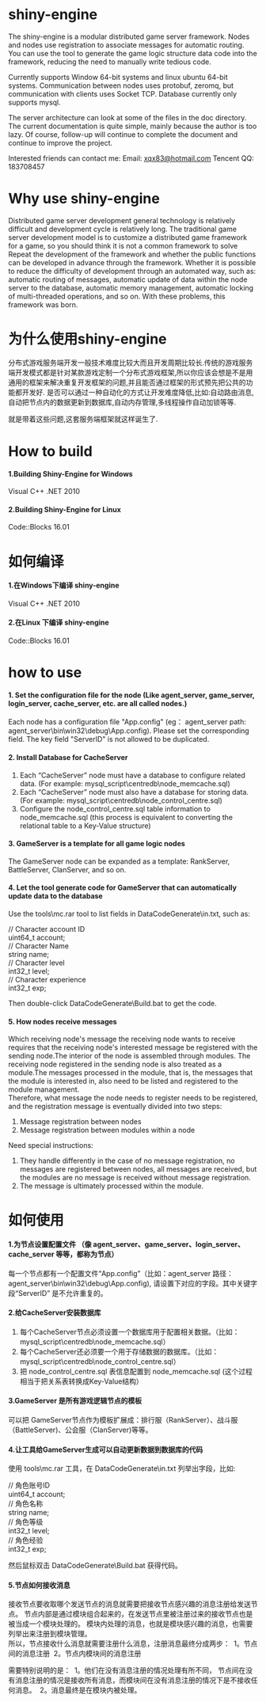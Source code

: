 # shiny-engine
The shiny-engine is a modular distributed game server framework. Nodes and nodes use registration to associate messages for automatic routing. You can use the tool to generate the game logic structure data code into the framework, reducing the need to manually write tedious code.

Currently supports Window 64-bit systems and linux ubuntu 64-bit systems. Communication between nodes uses protobuf, zeromq, but communication with clients uses Socket TCP. Database currently only supports mysql.

The server architecture can look at some of the files in the doc directory. The current documentation is quite simple, mainly because the author is too lazy. Of course, follow-up will continue to complete the document and continue to improve the project.

Interested friends can contact me:
Email: xqx83@hotmail.com Tencent QQ: 183708457

# Why use shiny-engine
Distributed game server development general technology is relatively difficult and development cycle is relatively long. The traditional game server development model is to customize a distributed game framework for a game, so you should think it is not a common framework to solve Repeat the development of the framework and whether the public functions can be developed in advance through the framework.
Whether it is possible to reduce the difficulty of development through an automated way, such as: automatic routing of messages, automatic update of data within the node server to the database, automatic memory management, automatic locking of multi-threaded operations, and so on.
With these problems, this framework was born.

# 为什么使用shiny-engine
分布式游戏服务端开发一般技术难度比较大而且开发周期比较长.传统的游戏服务端开发模式都是针对某款游戏定制一个分布式游戏框架,所以你应该会想是不是用通用的框架来解决重复开发框架的问题,并且能否通过框架的形式预先把公共的功能都开发好.
是否可以通过一种自动化的方式让开发难度降低,比如:自动路由消息,自动把节点内的数据更新到数据库,自动内存管理,多线程操作自动加锁等等.

就是带着这些问题,这套服务端框架就这样诞生了.


# How to build
#### 1.Building Shiny-Engine for Windows
Visual C++ .NET 2010

#### 2.Building Shiny-Engine for Linux
Code::Blocks 16.01

# 如何编译
#### 1.在Windows下编译 shiny-engine
Visual C++ .NET 2010

#### 2.在Linux 下编译 shiny-engine
Code::Blocks 16.01

# how to use
#### 1. Set the configuration file for the node (Like agent_server, game_server, login_server, cache_server, etc. are all called nodes.)
Each node has a configuration file "App.config" (eg： agent_server path: agent_server\bin\win32\debug\App.config).
Please set the corresponding field. The key field "ServerID" is not allowed to be duplicated.
#### 2. Install Database for CacheServer
1. Each “CacheServer” node must have a database to configure related data. (For example: mysql_script\centredb\node_memcache.sql)
2. Each “CacheServer” node must also have a database for storing data. (For example: mysql_script\centredb\node_control_centre.sql)
3. Configure the node_control_centre.sql table information to node_memcache.sql (this process is equivalent to converting the relational table to a Key-Value structure)
#### 3. GameServer is a template for all game logic nodes
The GameServer node can be expanded as a template: RankServer, BattleServer, ClanServer, and so on.
#### 4. Let the tool generate code for GameServer that can automatically update data to the database
Use the tools\mc.rar tool to list fields in DataCodeGenerate\in.txt, such as:

// Character account ID  
uint64_t account;  
// Character Name  
string name;  
// Character level  
int32_t level;  
// Character experience  
int32_t exp;  

Then double-click DataCodeGenerate\Build.bat to get the code.

#### 5. How nodes receive messages
Which receiving node's message the receiving node wants to receive requires that the receiving node's interested message be registered with the sending node.The interior of the node is assembled through modules. The receiving node registered in the sending node is also treated as a module.The messages processed in the module, that is, the messages that the module is interested in, also need to be listed and registered to the module management.   
Therefore, what message the node needs to register needs to be registered, and the registration message is eventually divided into two steps:  
1. Message registration between nodes  
2. Message registration between modules within a node

Need special instructions:    
1. They handle differently in the case of no message registration, no messages are registered between nodes, all messages are received, but the modules are no message is received without message registration.   
2. The message is ultimately processed within the module.  

# 如何使用
#### 1.为节点设置配置文件 （像 agent_server、game_server、login_server、cache_server 等等，都称为节点）
每一个节点都有一个配置文件“App.config”（比如：agent_server 路径：agent_server\bin\win32\debug\App.config),
请设置下对应的字段。其中关键字段“ServerID” 是不允许重复的。

#### 2.给CacheServer安装数据库
1. 每个CacheServer节点必须设置一个数据库用于配置相关数据。（比如：mysql_script\centredb\node_memcache.sql）
2. 每个CacheServer还必须要一个用于存储数据的数据库。（比如：mysql_script\centredb\node_control_centre.sql）
3. 把 node_control_centre.sql 表信息配置到 node_memcache.sql (这个过程相当于把关系表转换成Key-Value结构）

#### 3.GameServer 是所有游戏逻辑节点的模板
可以把 GameServer节点作为模板扩展成：排行服（RankServer）、战斗服（BattleServer)、公会服（ClanServer)等等。

#### 4.让工具给GameServer生成可以自动更新数据到数据库的代码 
使用 tools\mc.rar 工具，在 DataCodeGenerate\in.txt 列举出字段，比如:

// 角色账号ID  
uint64_t account;  
// 角色名称  
string name;  
// 角色等级  
int32_t level;  
// 角色经验  
int32_t exp;  

然后鼠标双击 DataCodeGenerate\Build.bat 获得代码。

#### 5.节点如何接收消息
接收节点要收取哪个发送节点的消息就需要把接收节点感兴趣的消息注册给发送节点。
节点内部是通过模块组合起来的，在发送节点里被注册过来的接收节点也是被当成一个模块处理的。
模块内处理的消息，也就是模块感兴趣的消息，也需要列举出来注册到模块管理。   
所以，节点接收什么消息就需要注册什么消息，注册消息最终分成两步：  
1。节点间的消息注册  
2。节点内模块间的消息注册  

需要特别说明的是：  
1。他们在没有消息注册的情况处理有所不同， 节点间在没有消息注册的情况是接收所有消息，而模块间在没有消息注册的情况下是不接收任何消息。  
2。消息最终是在模块内被处理。 
